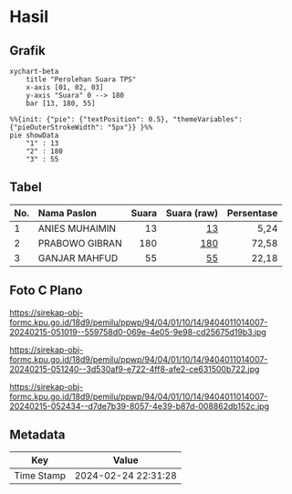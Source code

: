 # Hasil

## Grafik

```mermaid
xychart-beta
    title "Perolehan Suara TPS"
    x-axis [01, 02, 03]
    y-axis "Suara" 0 --> 180
    bar [13, 180, 55]
```

```mermaid
%%{init: {"pie": {"textPosition": 0.5}, "themeVariables": {"pieOuterStrokeWidth": "5px"}} }%%
pie showData
    "1" : 13
    "2" : 180
    "3" : 55
```

## Tabel

| No. | Nama Paslon    | Suara | Suara (raw) | Persentase |
|:--- |:-------------- | -----:| -----------:| ----------:|
| 1   | ANIES MUHAIMIN | 13    | [13][p-1]   | 5,24       |
| 2   | PRABOWO GIBRAN | 180   | [180][p-2]  | 72,58      |
| 3   | GANJAR MAHFUD  | 55    | [55][p-3]   | 22,18      |


[p-1]: https://github.com/gigit-pemilu/pemilu-2024-94-papua-tengah/blob/main/pilpres/hitung-suara/sub/94-papua-tengah/sub/04-mimika/sub/01-mimika-baru/sub/1014-timika-indah/sub/007-tps/sub/paslon-1.txt
[p-2]: https://github.com/gigit-pemilu/pemilu-2024-94-papua-tengah/blob/main/pilpres/hitung-suara/sub/94-papua-tengah/sub/04-mimika/sub/01-mimika-baru/sub/1014-timika-indah/sub/007-tps/sub/paslon-2.txt
[p-3]: https://github.com/gigit-pemilu/pemilu-2024-94-papua-tengah/blob/main/pilpres/hitung-suara/sub/94-papua-tengah/sub/04-mimika/sub/01-mimika-baru/sub/1014-timika-indah/sub/007-tps/sub/paslon-3.txt

## Foto C Plano

https://sirekap-obj-formc.kpu.go.id/18d9/pemilu/ppwp/94/04/01/10/14/9404011014007-20240215-051019--559758d0-069e-4e05-9e98-cd25675d19b3.jpg

https://sirekap-obj-formc.kpu.go.id/18d9/pemilu/ppwp/94/04/01/10/14/9404011014007-20240215-051240--3d530af9-e722-4ff8-afe2-ce631500b722.jpg

https://sirekap-obj-formc.kpu.go.id/18d9/pemilu/ppwp/94/04/01/10/14/9404011014007-20240215-052434--d7de7b39-8057-4e39-b87d-008862db152c.jpg


## Metadata

| Key        | Value               |
| ---------- | ------------------- |
| Time Stamp | 2024-02-24 22:31:28 |



